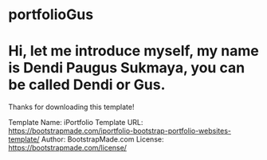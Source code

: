 # portfolioGus
<html>
<body>
<h1>Hi, let me introduce myself, my name is Dendi Paugus Sukmaya, you can be called Dendi or Gus.</h1>
</body>
</html>



Thanks for downloading this template!

Template Name: iPortfolio
Template URL: https://bootstrapmade.com/iportfolio-bootstrap-portfolio-websites-template/
Author: BootstrapMade.com
License: https://bootstrapmade.com/license/
